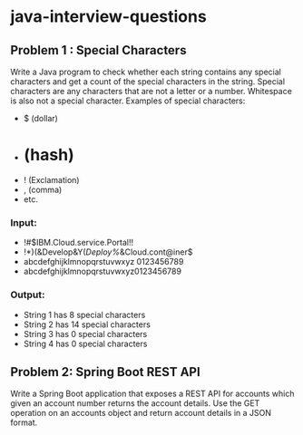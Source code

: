# java-interview-questions

## Problem 1 : Special Characters

Write a Java program to check whether each string contains any special characters and get a count of the special characters in the string.
Special characters are any characters that are not a letter or a number. Whitespace is also not a special character.
Examples of special characters:  

* $ (dollar) 
* # (hash)
* ! (Exclamation) 
* , (comma)
* etc.

### Input:

* !#$IBM.Cloud.service.Portal!!
* !*)(&Develop&Y(*Deploy%*&Cloud.cont@iner$
* abcdefghijklmnopqrstuvwxyz 0123456789
* abcdefghijklmnopqrstuvwxyz0123456789

### Output:

* String 1 has 8 special characters
* String 2  has 14 special characters
* String 3 has 0 special characters
* String 4 has 0 special characters

## Problem 2: Spring Boot REST API

Write a Spring Boot application that exposes a REST API for accounts which given an account number returns the account details. Use the GET operation on an accounts object and return account details in a JSON format.
